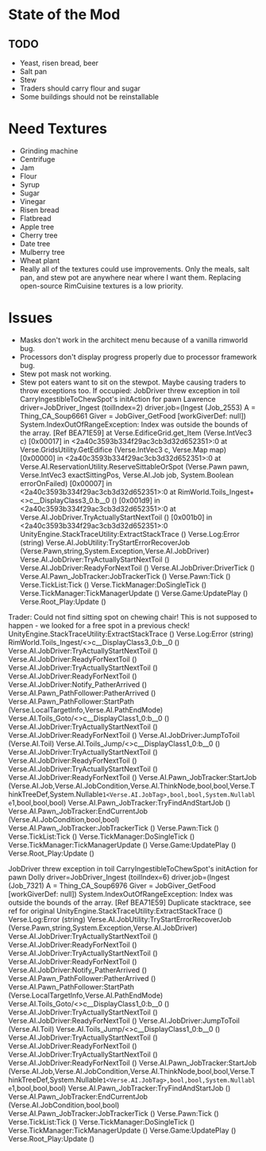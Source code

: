 # State of the Mod
## TODO
* Yeast, risen bread, beer
* Salt pan
* Stew
* Traders should carry flour and sugar
* Some buildings should not be reinstallable

# Need Textures
* Grinding machine
* Centrifuge
* Jam
* Flour
* Syrup
* Sugar
* Vinegar
* Risen bread
* Flatbread
* Apple tree
* Cherry tree
* Date tree
* Mulberry tree
* Wheat plant
* Really all of the textures could use improvements. Only the meals, salt pan, and stew pot are anywhere near where I want them. Replacing open-source RimCuisine textures is a low priority.

# Issues
* Masks don't work in the architect menu because of a vanilla rimworld bug.
* Processors don't display progress properly due to processor framework bug.
* Stew pot mask not working.
* Stew pot eaters want to sit on the stewpot. Maybe causing traders to throw exceptions too. If occupied:
JobDriver threw exception in toil CarryIngestibleToChewSpot's initAction for pawn Lawrence driver=JobDriver_Ingest (toilIndex=2) driver.job=(Ingest (Job_2553) A = Thing_CA_Soup6661 Giver = JobGiver_GetFood [workGiverDef: null])
System.IndexOutOfRangeException: Index was outside the bounds of the array.
[Ref BEA71E59]
 at Verse.EdificeGrid.get_Item (Verse.IntVec3 c) [0x00017] in <2a40c3593b334f29ac3cb3d32d652351>:0
 at Verse.GridsUtility.GetEdifice (Verse.IntVec3 c, Verse.Map map) [0x00000] in <2a40c3593b334f29ac3cb3d32d652351>:0
 at Verse.AI.ReservationUtility.ReserveSittableOrSpot (Verse.Pawn pawn, Verse.IntVec3 exactSittingPos, Verse.AI.Job job, System.Boolean errorOnFailed) [0x00007] in <2a40c3593b334f29ac3cb3d32d652351>:0
 at RimWorld.Toils_Ingest+<>c__DisplayClass3_0.<CarryIngestibleToChewSpot>b__0 () [0x001d9] in <2a40c3593b334f29ac3cb3d32d652351>:0
 at Verse.AI.JobDriver.TryActuallyStartNextToil () [0x001b0] in <2a40c3593b334f29ac3cb3d32d652351>:0
UnityEngine.StackTraceUtility:ExtractStackTrace ()
Verse.Log:Error (string)
Verse.AI.JobUtility:TryStartErrorRecoverJob (Verse.Pawn,string,System.Exception,Verse.AI.JobDriver)
Verse.AI.JobDriver:TryActuallyStartNextToil ()
Verse.AI.JobDriver:ReadyForNextToil ()
Verse.AI.JobDriver:DriverTick ()
Verse.AI.Pawn_JobTracker:JobTrackerTick ()
Verse.Pawn:Tick ()
Verse.TickList:Tick ()
Verse.TickManager:DoSingleTick ()
Verse.TickManager:TickManagerUpdate ()
Verse.Game:UpdatePlay ()
Verse.Root_Play:Update ()

Trader:
Could not find sitting spot on chewing chair! This is not supposed to happen - we looked for a free spot in a previous check!
UnityEngine.StackTraceUtility:ExtractStackTrace ()
Verse.Log:Error (string)
RimWorld.Toils_Ingest/<>c__DisplayClass3_0:<CarryIngestibleToChewSpot>b__0 ()
Verse.AI.JobDriver:TryActuallyStartNextToil ()
Verse.AI.JobDriver:ReadyForNextToil ()
Verse.AI.JobDriver:TryActuallyStartNextToil ()
Verse.AI.JobDriver:ReadyForNextToil ()
Verse.AI.JobDriver:Notify_PatherArrived ()
Verse.AI.Pawn_PathFollower:PatherArrived ()
Verse.AI.Pawn_PathFollower:StartPath (Verse.LocalTargetInfo,Verse.AI.PathEndMode)
Verse.AI.Toils_Goto/<>c__DisplayClass1_0:<GotoThing>b__0 ()
Verse.AI.JobDriver:TryActuallyStartNextToil ()
Verse.AI.JobDriver:ReadyForNextToil ()
Verse.AI.JobDriver:JumpToToil (Verse.AI.Toil)
Verse.AI.Toils_Jump/<>c__DisplayClass1_0:<JumpIf>b__0 ()
Verse.AI.JobDriver:TryActuallyStartNextToil ()
Verse.AI.JobDriver:ReadyForNextToil ()
Verse.AI.JobDriver:TryActuallyStartNextToil ()
Verse.AI.JobDriver:ReadyForNextToil ()
Verse.AI.Pawn_JobTracker:StartJob (Verse.AI.Job,Verse.AI.JobCondition,Verse.AI.ThinkNode,bool,bool,Verse.ThinkTreeDef,System.Nullable`1<Verse.AI.JobTag>,bool,bool,System.Nullable`1<bool>,bool,bool,bool)
Verse.AI.Pawn_JobTracker:TryFindAndStartJob ()
Verse.AI.Pawn_JobTracker:EndCurrentJob (Verse.AI.JobCondition,bool,bool)
Verse.AI.Pawn_JobTracker:JobTrackerTick ()
Verse.Pawn:Tick ()
Verse.TickList:Tick ()
Verse.TickManager:DoSingleTick ()
Verse.TickManager:TickManagerUpdate ()
Verse.Game:UpdatePlay ()
Verse.Root_Play:Update ()

JobDriver threw exception in toil CarryIngestibleToChewSpot's initAction for pawn Dolly driver=JobDriver_Ingest (toilIndex=6) driver.job=(Ingest (Job_7321) A = Thing_CA_Soup6976 Giver = JobGiver_GetFood [workGiverDef: null])
System.IndexOutOfRangeException: Index was outside the bounds of the array.
[Ref BEA71E59] Duplicate stacktrace, see ref for original
UnityEngine.StackTraceUtility:ExtractStackTrace ()
Verse.Log:Error (string)
Verse.AI.JobUtility:TryStartErrorRecoverJob (Verse.Pawn,string,System.Exception,Verse.AI.JobDriver)
Verse.AI.JobDriver:TryActuallyStartNextToil ()
Verse.AI.JobDriver:ReadyForNextToil ()
Verse.AI.JobDriver:TryActuallyStartNextToil ()
Verse.AI.JobDriver:ReadyForNextToil ()
Verse.AI.JobDriver:Notify_PatherArrived ()
Verse.AI.Pawn_PathFollower:PatherArrived ()
Verse.AI.Pawn_PathFollower:StartPath (Verse.LocalTargetInfo,Verse.AI.PathEndMode)
Verse.AI.Toils_Goto/<>c__DisplayClass1_0:<GotoThing>b__0 ()
Verse.AI.JobDriver:TryActuallyStartNextToil ()
Verse.AI.JobDriver:ReadyForNextToil ()
Verse.AI.JobDriver:JumpToToil (Verse.AI.Toil)
Verse.AI.Toils_Jump/<>c__DisplayClass1_0:<JumpIf>b__0 ()
Verse.AI.JobDriver:TryActuallyStartNextToil ()
Verse.AI.JobDriver:ReadyForNextToil ()
Verse.AI.JobDriver:TryActuallyStartNextToil ()
Verse.AI.JobDriver:ReadyForNextToil ()
Verse.AI.Pawn_JobTracker:StartJob (Verse.AI.Job,Verse.AI.JobCondition,Verse.AI.ThinkNode,bool,bool,Verse.ThinkTreeDef,System.Nullable`1<Verse.AI.JobTag>,bool,bool,System.Nullable`1<bool>,bool,bool,bool)
Verse.AI.Pawn_JobTracker:TryFindAndStartJob ()
Verse.AI.Pawn_JobTracker:EndCurrentJob (Verse.AI.JobCondition,bool,bool)
Verse.AI.Pawn_JobTracker:JobTrackerTick ()
Verse.Pawn:Tick ()
Verse.TickList:Tick ()
Verse.TickManager:DoSingleTick ()
Verse.TickManager:TickManagerUpdate ()
Verse.Game:UpdatePlay ()
Verse.Root_Play:Update ()
